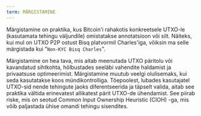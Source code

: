 ```yaml
---
term: MÄRGISTAMINE
---
```


Märgistamine on praktika, kus Bitcoin'i rahakotis konkreetsele UTXO-le (kasutamata tehingu väljundile) omistatakse annotatsioon või silt. Näiteks, kui mul on UTXO P2P ostust Bisq platvormil Charles'iga, võiksin ma selle märgistada kui "`Non-KYC Bisq Charles`".

Märgistamine on hea tava, mis aitab meenutada UTXO päritolu või kavandatud sihtkohta, hõlbustades seeläbi vahendite haldamist ja privaatsuse optimeerimist. Märgistamine muutub veelgi olulisemaks, kui seda kasutatakse koos mündikontrolliga. Tõepoolest, lubades kasutajatel UTXO-sid nende tehingute jaoks diferentseerida ja täpselt valida, aitab see praktika vältida erinevatest allikatest pärit UTXO-de ühendamist. See piirab riske, mis on seotud Common Input Ownership Heuristic (CIOH) -ga, mis võib paljastada ühise omandi tehingu sisendites.